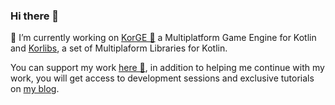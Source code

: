 ### Hi there 👋

🔭 I’m currently working on [KorGE 👾](https://github.com/korlibs/korge) a Multiplatform Game Engine for Kotlin and [Korlibs](https://github.com/korlibs/), a set of Multiplaform Libraries for Kotlin.

You can support my work [here 🍻](https://github.com/sponsors/soywiz), in addition to helping me continue with my work, you will get access to development sessions and exclusive tutorials on [my blog](https://soywiz.com/).
